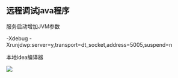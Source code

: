 ## 远程调试java程序

服务启动增加JVM参数

 -Xdebug -Xrunjdwp:server=y,transport=dt_socket,address=5005,suspend=n







本地idea编译器

![](E:\wok\文档\doc\image\java\JVM\idea_remote_debug.jpg)